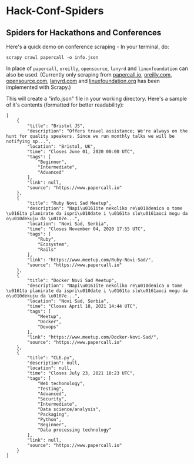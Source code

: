 # Hack-Conf-Spiders
## Spiders for Hackathons and Conferences

Here's a quick demo on conference scraping - In your terminal, do:

`scrapy crawl papercall -o info.json`

In place of `papercall`, `oreilly`, `opensource`, `lanyrd` and `linuxfoundation` can also be used.
(Currently only scraping from [papercall.io](http://papercall.io),  [oreilly.com](https://www.oreilly.com/conferences/), [opensource.com](https://opensource.com/resources/conferences-and-events-monthly),
[lanyrd.com](http://lanyrd.com/topics/open-source) and
[linuxfoundation.org](http://events.linuxfoundation.org) has been implemented with Scrapy.)

This will create a "info.json" file in your working directory. Here's a sample of it's contents (formatted for better readability):
```
[
    {
        "title": "Bristol JS",
        "description": "Offers travel assistance; We're always on the hunt for quality speakers. Since we run monthly talks we will be notifying sp...",
        "location": "Bristol, UK",
        "time": "Closes June 01, 2020 00:00 UTC",
        "tags": [
            "Beginner",
            "Intermediate",
            "Advanced"
        ],
        "link": null,
        "source": "https://www.papercall.io"
    },
    {
        "title": "Ruby Novi Sad Meetup",
        "description": "Napi\u0161ite nekoliko re\u010denica o tome \u0161ta planirate da ispri\u010date i \u0161ta slu\u0161aoci mogu da o\u010dekuju da \u0107e...",
        "location": "Novi Sad, Serbia",
        "time": "Closes November 04, 2020 17:55 UTC",
        "tags": [
            "Ruby",
            "Ecosystem",
            "Rails"
        ],
        "link": "https://www.meetup.com/Ruby-Novi-Sad/",
        "source": "https://www.papercall.io"
    },
    {
        "title": "Docker Novi Sad Meetup",
        "description": "Napi\u0161ite nekoliko re\u010denica o tome \u0161ta planirate da ispri\u010date i \u0161ta slu\u0161aoci mogu da o\u010dekuju da \u0107e...",
        "location": "Novi Sad, Serbia",
        "time": "Closes April 18, 2021 14:44 UTC",
        "tags": [
            "Meetup",
            "Docker",
            "Devops"
        ],
        "link": "https://www.meetup.com/Docker-Novi-Sad/",
        "source": "https://www.papercall.io"
    },
    {
        "title": "CLE.py",
        "description": null,
        "location": null,
        "time": "Closes July 23, 2021 10:23 UTC",
        "tags": [
            "Web techonology",
            "Testing",
            "Advanced",
            "Security",
            "Intermediate",
            "Data science/analysis",
            "Packaging",
            "Python",
            "Beginner",
            "Data processing technology"
        ],
        "link": null,
        "source": "https://www.papercall.io"
    }
]
```
